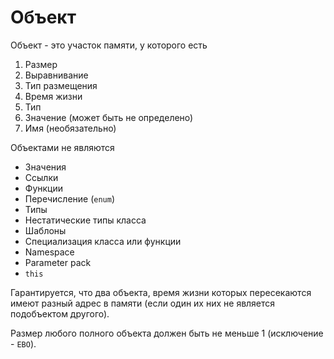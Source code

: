 # Объект

Объект - это участок памяти, у которого есть

1. Размер
2. Выравнивание
3. Тип размещения
4. Время жизни
5. Тип
6. Значение (может быть не определено)
7. Имя (необязательно)

Объектами не являются
* Значения
* Ссылки
* Функции
* Перечисление (`enum`)
* Типы
* Нестатические типы класса
* Шаблоны
* Специализация класса или функции
* Namespace
* Parameter pack
* `this`

Гарантируется, что два объекта, время жизни которых пересекаются имеют разный адрес в памяти (если один их них не является подобъектом другого).

Размер любого полного объекта должен быть не меньше 1 (исключение - `EBO`).

